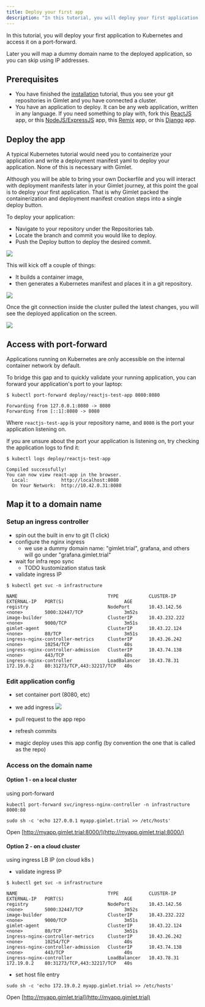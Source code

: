 ```yaml
---
title: Deploy your first app
description: "In this tutorial, you will deploy your first application to Kubernetes and access it on a port-forward."
---
```


In this tutorial, you will deploy your first application to Kubernetes and access it on a port-forward.

Later you will map a dummy domain name to the deployed application, so you can skip using IP addresses.

## Prerequisites
- You have finished the [installation](/docs/installation) tutorial, thus you see your git repositories in Gimlet and you have connected a cluster.
- You have an application to deploy. It can be any web application, written in any language. If you need something to play with, fork this [ReactJS](https://github.com/gimlet-io/reactjs-test-app) app, or this [NodeJS/ExpressJS]() app, this [Remix]() app, or this [Django]() app.

## Deploy the app

A typical Kubernetes tutorial would need you to containerize your application and write a deployment manifest yaml to deploy your application. None of this is necessary with Gimlet.

Although you will be able to bring your own Dockerfile and you will interact with deployment manifests later in your Gimlet journey, at this point the goal is to deploy your first application. That is why Gimlet packed the containerization and deployment manifest creation steps into a single deploy button.

To deploy your application:
- Navigate to your repository under the Repositories tab.
- Locate the branch and commit you would like to deploy.
- Push the Deploy button to deploy the desired commit.

![](/deploy-button.png)

This will kick off a couple of things:

- It builds a container image,
- then generates a Kubernetes manifest and places it in a git repository.

![](/image-build.png)

Once the git connection inside the cluster pulled the latest changes, you will see the deployed application on the screen.

![](/deployed.png)

## Access with port-forward

Applications running on Kubernetes are only accessible on the internal container network by default.

To bridge this gap and to quickly validate your running application, you can forward your application's port to your laptop:

```
$ kubectl port-forward deploy/reactjs-test-app 8080:8080

Forwarding from 127.0.0.1:8080 -> 8080
Forwarding from [::1]:8080 -> 8080
```

Where `reactjs-test-app` is your repository name, and `8080` is the port your application listening on.

If you are unsure about the port your application is listening on, try checking the application logs to find it:

```
$ kubectl logs deploy/reactjs-test-app

Compiled successfully!
You can now view react-app in the browser.
  Local:            http://localhost:8080
  On Your Network:  http://10.42.0.31:8080
```

## Map it to a domain name

### Setup an ingress controller
  - spin out the built in env to git (1 click)
  - configure the nginx ingress
    - we use a dummy domain name: "gimlet.trial", grafana, and others will go under "grafana.gimlet.trial"
  - wait for infra repo sync
    - TODO kustomization status task
  - validate ingress IP
```
$ kubectl get svc -n infrastructure

NAME                                 TYPE           CLUSTER-IP      EXTERNAL-IP   PORT(S)                      AGE
registry                             NodePort       10.43.142.56    <none>        5000:32447/TCP               3m52s
image-builder                        ClusterIP      10.43.232.222   <none>        9000/TCP                     3m51s
gimlet-agent                         ClusterIP      10.43.22.124    <none>        80/TCP                       3m51s
ingress-nginx-controller-metrics     ClusterIP      10.43.26.242    <none>        10254/TCP                    40s
ingress-nginx-controller-admission   ClusterIP      10.43.74.138    <none>        443/TCP                      40s
ingress-nginx-controller             LoadBalancer   10.43.78.31     172.19.0.2    80:31273/TCP,443:32217/TCP   40s
```

### Edit application config
  - set container port (8080, etc)
  - we add ingress
![](/ingress.png)
  - pull request to the app repo

- refresh commits
- magic deploy uses this app config (by convention the one that is called as the repo)

### Access on the domain name

#### Option 1 - on a local cluster
using port-forward
```
kubectl port-forward svc/ingress-nginx-controller -n infrastructure 8000:80

sudo sh -c 'echo 127.0.0.1 myapp.gimlet.trial >> /etc/hosts'
```

Open [http://myapp.gimlet.trial:8000/](http://myapp.gimlet.trial:8000/)

#### Option 2 - on a cloud cluster
using ingress LB IP (on cloud k8s )

  - validate ingress IP
```
$ kubectl get svc -n infrastructure

NAME                                 TYPE           CLUSTER-IP      EXTERNAL-IP   PORT(S)                      AGE
registry                             NodePort       10.43.142.56    <none>        5000:32447/TCP               3m52s
image-builder                        ClusterIP      10.43.232.222   <none>        9000/TCP                     3m51s
gimlet-agent                         ClusterIP      10.43.22.124    <none>        80/TCP                       3m51s
ingress-nginx-controller-metrics     ClusterIP      10.43.26.242    <none>        10254/TCP                    40s
ingress-nginx-controller-admission   ClusterIP      10.43.74.138    <none>        443/TCP                      40s
ingress-nginx-controller             LoadBalancer   10.43.78.31     172.19.0.2    80:31273/TCP,443:32217/TCP   40s
```
  - set host file entry
  
```
sudo sh -c 'echo 172.19.0.2 myapp.gimlet.trial >> /etc/hosts'
```

Open [http://myapp.gimlet.trial](http://myapp.gimlet.trial)
